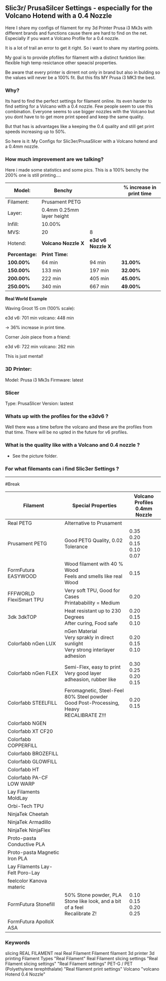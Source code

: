 ## Slic3r/ PrusaSilcer Settings - especially for the Volcano Hotend with a 0.4 Nozzle

Here I share my configs of filament for my 3d Printer Prusa i3 Mk3s with different brands and functions cause there are hard to find on the net. Especially if you want a Volcano Profile for a 0.4 nozzle.

It is a lot of trail an error to get it right. So i want to share my starting points.

My goal is to provide pfofiles for filament with a distinct funktion like: flexible high temp resictance other speacisl properties.

Be aware that every printer is dirrent not only in brand but also in bulding so the values will never be a 100% fit. But this fits MY Prusa i3 MK3 the best.

### Why?

Its hard to find the perfect settings for filament online. Its even harder to find setting for a Volcano with a 0.4 nozzle. Few people seem to use this combination. Everyone seems to use bigger nozzles with the Volcano but you dont have to to get more print speed and keep the same quality.

But that has is advantages like a keeping the 0.4 quality and still get print speeds increasing up to 50%.

So here is it: My Configs for Slic3er/PrusaSlicer with a Volcano hotend and a 0.4mm nozzle. 

### How much improvement are we talking?

Here i made some statistics and some pics. This is a 100% benchy the 200% one is still printing....


| Model:  | Benchy | | % increase in print time | 
| ---  | --- | -  |  --- | 
|  Filament:  | Prusament PETG | | | 
|  Layer:       |  0.4mm 0.25mm layer height  | ||
|  Infill:      |  10.00%                     | ||
|  MVS:         |  20                         |  8 ||
|  Hotend:      |  __Volcano Nozzle X__           |  __e3d v6 Nozzle X__  |
|  __Percentage:__  |  __Print Time:__                |                   | 
|  __100.00%__     |  64 min                     |  94 min           |  __31.00%__
|  __150.00%__     |  133 min                    |  197 min          |  __32.00%__
|  __200.00%__     |  222 min                    |  405 min          |  __45.00%__
|  __250.00%__      |  340 min                    |  667 min          |  __49.00%__



__Real World Example__

Waving Groot 15 cm (100% scale):

e3d v6: 701 min
volcano: 448 min

-> 36% increase in print time.

Corner Join piece from a friend:

e3d v6: 722 min
volcano: 262 min

This is just mental!


### 3D Printer:

Model: Prusa i3 Mk3s 
Firmware: latest

### Slicer

Type: PrusaSlicer
Version: lastest

### Whats up with the profiles for the e3dv6 ?

Well there was a time before the volcano and these are the profiles from that time. There will be no upted in the future for v6 profiles.

### What is the quality like with a Volcano and 0.4 nozzle ?

- See the picture folder.

### For what filemants can i find Slic3er Settings ?

----
#Break

  |  Filament                         |  Special Properties                                                                               |  Volcano Profiles <br> 0.4mm Nozzle
  | ---------------------------------  | -------------------------------------------------------------------------------------------------  | ----------------------------------------
  |  Real PETG                        |  Alternative to Prusament                                                                         |
  |  Prusament PETG                   |  Good PETG Quality, 0.02 Tolerance                                                                |  0.35 <br> 0.20 <br> 0.15<br> 0.10<br> 0.07
  |  FormFutura EASYWOOD              |  Wood filament with 40 % Wood<br>Feels and smells like real Wood                                   |  0.15
  |  FFFWORLD FlexiSmart TPU          |  Very soft TPU, Good for Cases<br>  Printabability = Medium                                        |  0.20
  |  3dk 3dkTOP                       |  Heat resistant up to 230 Degrees <br> After curing, Food safe                                     |  0.20<br>0.15<br> 0.10
  |  Colorfabb nGen LUX               |  nGen Material<br> Very sprakly in direct sunlight<br>Very strong interlayer adhesion               |  0.20<br> 0.15<br> 0.10
  |  Colorfabb nGen FLEX              |  Semi-Flex, easy to print<br> Very good layer adheasion, rubber like                               |  0.30<br>0.25<br>0.20<br>0.15
  |  Colorfabb STEELFILL              |  Feromagnetic, Steel-Feel<br> 80% Steel powder<br> Good Post-Processing, Heavy<br> RECALIBRATE Z!!!  |  0.20<br> 0.15
  |  Colorfabb NGEN                   |                                                                                                   |
  |  Colorfabb XT CF20                |                                                                                                   |
  |  Colorfabb COPPERFILL             |                                                                                                   |
  |  Colorfabb BROZEFILL              |                                                                                                   |
  |  Colorfabb GLOWFILL               |                                                                                                   |
  |  Colorfabb HT                     |                                                                                                   |
  |  Colorfabb PA-CF LOW WARP         |                                                                                                   |
  |  Lay Filaments MoldLay            |                                                                                                   |
  |  Orbi-Tech TPU                    |                                                                                                   |
  |  NinjaTek Cheetah                 |                                                                                                   |
  |  NinjaTek Armadillo               |                                                                                                   |
  |  NinjaTek NinjaFlex               |                                                                                                   |
  |  Proto-pasta Conductive PLA       |                                                                                                   |
  |  Proto-pasta Magnetic Iron PLA    |                                                                                                   |
  |  Lay Filaments Lay-Felt Poro-Lay  |                                                                                                   |
  |  feelcolor Kanova materic         |                                                                                                   |
  |  FormFutura Stonefill             |  50% Stone powder, PLA<br> Stone like look, and a bit of a feel<br>Recalibrate Z!                   |  0.10<br> 0.15<br>0.20<br>0.25
  |  FormFutura ApolloX ASA           |                                                                                                   |

### Keywords 

slicing REAL FILAMENT real Real Filament Filament filament 3d printer 3d printing Filament Types "Real Filament" Real Filament slicing settings "Real Filament slicing settings" "Real Filament settings" PET-G / PET (Polyethylene terephthalate) "Real filament print settings" Volcano "volcano Hotend 0.4 Nozzle"
